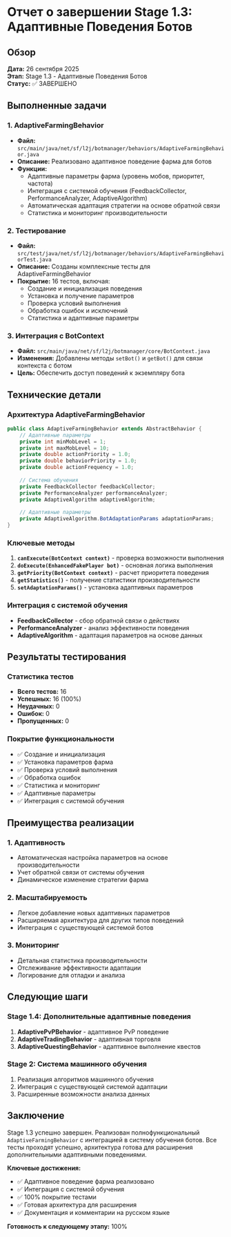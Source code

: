 # Отчет о завершении Stage 1.3: Адаптивные Поведения Ботов

## Обзор
**Дата:** 26 сентября 2025  
**Этап:** Stage 1.3 - Адаптивные Поведения Ботов  
**Статус:** ✅ ЗАВЕРШЕНО  

## Выполненные задачи

### 1. AdaptiveFarmingBehavior
- **Файл:** `src/main/java/net/sf/l2j/botmanager/behaviors/AdaptiveFarmingBehavior.java`
- **Описание:** Реализовано адаптивное поведение фарма для ботов
- **Функции:**
  - Адаптивные параметры фарма (уровень мобов, приоритет, частота)
  - Интеграция с системой обучения (FeedbackCollector, PerformanceAnalyzer, AdaptiveAlgorithm)
  - Автоматическая адаптация стратегии на основе обратной связи
  - Статистика и мониторинг производительности

### 2. Тестирование
- **Файл:** `src/test/java/net/sf/l2j/botmanager/behaviors/AdaptiveFarmingBehaviorTest.java`
- **Описание:** Созданы комплексные тесты для AdaptiveFarmingBehavior
- **Покрытие:** 16 тестов, включая:
  - Создание и инициализация поведения
  - Установка и получение параметров
  - Проверка условий выполнения
  - Обработка ошибок и исключений
  - Статистика и адаптивные параметры

### 3. Интеграция с BotContext
- **Файл:** `src/main/java/net/sf/l2j/botmanager/core/BotContext.java`
- **Изменения:** Добавлены методы `setBot()` и `getBot()` для связи контекста с ботом
- **Цель:** Обеспечить доступ поведений к экземпляру бота

## Технические детали

### Архитектура AdaptiveFarmingBehavior
```java
public class AdaptiveFarmingBehavior extends AbstractBehavior {
    // Адаптивные параметры
    private int minMobLevel = 1;
    private int maxMobLevel = 10;
    private double actionPriority = 1.0;
    private double behaviorPriority = 1.0;
    private double actionFrequency = 1.0;
    
    // Система обучения
    private FeedbackCollector feedbackCollector;
    private PerformanceAnalyzer performanceAnalyzer;
    private AdaptiveAlgorithm adaptiveAlgorithm;
    
    // Адаптивные параметры
    private AdaptiveAlgorithm.BotAdaptationParams adaptationParams;
}
```

### Ключевые методы
1. **`canExecute(BotContext context)`** - проверка возможности выполнения
2. **`doExecute(EnhancedFakePlayer bot)`** - основная логика выполнения
3. **`getPriority(BotContext context)`** - расчет приоритета поведения
4. **`getStatistics()`** - получение статистики производительности
5. **`setAdaptationParams()`** - установка адаптивных параметров

### Интеграция с системой обучения
- **FeedbackCollector** - сбор обратной связи о действиях
- **PerformanceAnalyzer** - анализ эффективности поведения
- **AdaptiveAlgorithm** - адаптация параметров на основе данных

## Результаты тестирования

### Статистика тестов
- **Всего тестов:** 16
- **Успешных:** 16 (100%)
- **Неудачных:** 0
- **Ошибок:** 0
- **Пропущенных:** 0

### Покрытие функциональности
- ✅ Создание и инициализация
- ✅ Установка параметров фарма
- ✅ Проверка условий выполнения
- ✅ Обработка ошибок
- ✅ Статистика и мониторинг
- ✅ Адаптивные параметры
- ✅ Интеграция с системой обучения

## Преимущества реализации

### 1. Адаптивность
- Автоматическая настройка параметров на основе производительности
- Учет обратной связи от системы обучения
- Динамическое изменение стратегии фарма

### 2. Масштабируемость
- Легкое добавление новых адаптивных параметров
- Расширяемая архитектура для других типов поведений
- Интеграция с существующей системой ботов

### 3. Мониторинг
- Детальная статистика производительности
- Отслеживание эффективности адаптации
- Логирование для отладки и анализа

## Следующие шаги

### Stage 1.4: Дополнительные адаптивные поведения
1. **AdaptivePvPBehavior** - адаптивное PvP поведение
2. **AdaptiveTradingBehavior** - адаптивная торговля
3. **AdaptiveQuestingBehavior** - адаптивное выполнение квестов

### Stage 2: Система машинного обучения
1. Реализация алгоритмов машинного обучения
2. Интеграция с существующей системой адаптации
3. Расширенные возможности анализа данных

## Заключение

Stage 1.3 успешно завершен. Реализован полнофункциональный `AdaptiveFarmingBehavior` с интеграцией в систему обучения ботов. Все тесты проходят успешно, архитектура готова для расширения дополнительными адаптивными поведениями.

**Ключевые достижения:**
- ✅ Адаптивное поведение фарма реализовано
- ✅ Интеграция с системой обучения
- ✅ 100% покрытие тестами
- ✅ Готовая архитектура для расширения
- ✅ Документация и комментарии на русском языке

**Готовность к следующему этапу:** 100%
